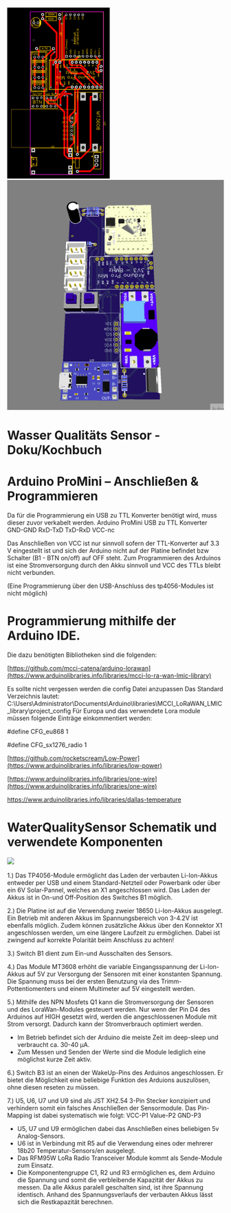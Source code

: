 ![](Images/PCB_WaterQualitySensor.png)
![](Arduino/Animation2.gif)

# Wasser Qualitäts Sensor - Doku/Kochbuch

# Arduino ProMini – Anschließen & Programmieren

Da für die Programmierung ein USB zu TTL Konverter benötigt wird, muss dieser zuvor verkabelt werden.
Arduino ProMini	USB zu TTL Konverter
 GND-GND
 RxD-TxD
 TxD-RxD
 VCC-nc
 
Das Anschließen von VCC ist nur sinnvoll sofern der TTL-Konverter auf 3.3 V eingestellt ist und sich der Arduino nicht auf der Platine befindet bzw Schalter (B1 - BTN on/off) auf OFF steht. Zum Programmieren des Arduinos ist eine Stromversorgung durch den Akku sinnvoll und VCC des TTLs bleibt nicht verbunden.

(Eine Programmierung über den USB-Anschluss des tp4056-Modules ist nicht möglich)

# Programmierung mithilfe der Arduino IDE.

Die dazu benötigten Bibliotheken sind die folgenden:

[https://github.com/mcci-catena/arduino-lorawan](https://www.arduinolibraries.info/libraries/mcci-lo-ra-wan-lmic-library)

Es sollte nicht vergessen werden die config Datei anzupassen 
Das Standard Verzeichnis lautet: C:\Users\Administrator\Documents\Arduino\libraries\MCCI_LoRaWAN_LMIC_library\project_config
Für Europa und das verwendete Lora module müssen folgende Einträge einkommentiert werden:

#define CFG_eu868 1

#define CFG_sx1276_radio 1

[https://github.com/rocketscream/Low-Power](https://www.arduinolibraries.info/libraries/low-power)

[https://www.arduinolibraries.info/libraries/one-wire](https://www.arduinolibraries.info/libraries/one-wire)

https://www.arduinolibraries.info/libraries/dallas-temperature


# WaterQualitySensor Schematik und verwendete Komponenten 
 
<img src="https://github.com/os4os-repo/WaterQualitySensor/blob/main/PcbResources/Schematic_WasserQualliSensor%20V1.1_2022-12-06.svg" width="1000">

1.) Das TP4056-Module ermöglicht das Laden der verbauten Li-Ion-Akkus entweder per USB und einem Standard-Netzteil oder Powerbank oder über ein 6V Solar-Pannel, welches an X1 angeschlossen wird. Das Laden der Akkus ist in On-und Off-Position des Switches B1 möglich.

2.) Die Platine ist auf die Verwendung zweier 18650 Li-Ion-Akkus ausgelegt. Ein Betrieb mit anderen Akkus im Spannungsbereich von 3-4.2V ist ebenfalls möglich. Zudem können zusätzliche Akkus über den Konnektor X1 angeschlossen werden, um eine längere Laufzeit zu ermöglichen. Dabei ist zwingend auf korrekte Polarität beim Anschluss zu achten!

3.) Switch B1 dient zum Ein-und Ausschalten des Sensors. 

4.) Das Module MT3608 erhöht die variable Eingangsspannung der Li-Ion-Akkus auf 5V zur Versorgung der Sensoren mit einer konstanten Spannung. Die Spannung muss bei der ersten Benutzung via des Trimm-Pottentiomenters und einem Multimeter auf 5V eingestellt werden. 

5.) Mithilfe des NPN Mosfets Q1 kann die Stromversorgung der Sensoren und des LoraWan-Modules gesteuert werden. Nur wenn der Pin D4 des Arduinos auf HIGH gesetzt wird, werden die angeschlossenen Module mit Strom versorgt. Dadurch kann der Stromverbrauch optimiert werden. 
- Im Betrieb befindet sich der Arduino die meiste Zeit im deep-sleep und verbraucht ca. 30-40 μA.  
- Zum Messen und Senden der Werte sind die Module lediglich eine möglichst kurze Zeit aktiv.

6.) Switch B3 ist an einen der WakeUp-Pins des Arduinos angeschlossen. Er bietet die Möglichkeit eine beliebige Funktion des Arduions auszulösen, ohne diesen reseten zu müssen.

7.) U5, U6, U7 und U9 sind als JST XH2.54 3-Pin Stecker konzipiert und verhindern somit ein falsches Anschließen der Sensormodule. Das Pin-Mapping ist dabei systematisch wie folgt: VCC-P1 Value-P2 GND-P3 
- U5, U7 und U9 ermöglichen dabei das Anschließen eines beliebigen 5v Analog-Sensors.
- U6 ist in Verbindung mit R5 auf die Verwendung eines oder mehrerer 18b20 Temperatur-Sensors/en ausgelegt.
- Das RFM95W LoRa Radio Transceiver Module kommt als Sende-Module zum Einsatz. 
- Die Komponentengruppe C1, R2 und R3 ermöglichen es, dem Arduino die Spannung und somit die verbleibende Kapazität der Akkus zu messen. Da alle Akkus paralell geschalten sind, ist ihre Spannung identisch. Anhand des Spannungsverlaufs der verbauten Akkus lässt sich die Restkapazität berechnen. 